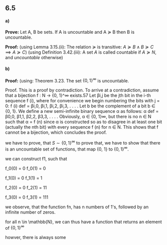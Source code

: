 


## 6.5
#### a)
**Prove:**
Let A, B be sets. If A is uncountable and A $\succeq$ B then B is uncountable.

**Proof:**
(using Lemma 3.15.(ii): The relation $\succeq$ is transitive: $A \succeq B \land B \succeq C \implies A \succeq C$)
(using Definition 3.42.(iii): A set $A$ is called countable if $A\succeq N$, and *uncountable* otherwise)



#### b)


**Proof:**
(using: Theorem 3.23. The set $\{0,\,1\}^\infty$  is uncountable.

Proof. This is a proof by contradiction. To arrive at a contradiction, assume that a bijection f : N → {0, 1}^∞ exists.57 Let βi,j be the jth bit in the i-th sequence f (i), where for convenience we begin numbering the bits with j = 0: f (i) def = βi,0, βi,1, βi,2, βi,3, . . . . Let b be the complement of a bit b ∈ {0, 1}. We define a new semi-infinite binary sequence α as follows: α def = β0,0, β1,1, β2,2, β3,3, . . . . Obviously, α ∈ {0, 1}∞, but there is no n ∈ N such that α = f (n) since α is constructed so as to disagree in at least one bit (actually the nth bit) with every sequence f (n) for n ∈ N. This shows that f cannot be a bijection, which concludes the proof.


we have to prove, that $S \sim \{0, 1\}^\infty$
to prove that, we have to show that there is an uncountable set of functions, that map {0, 1} to  $\{0, 1\}^\infty$.

we can construct f1, such that

f_0(0) = 0
f_0(1) = 0

f_1(0) = 0
f_1(1) = 1

f_2(0) = 0
f_2(1) = 11

f_3(0) = 0
f_3(1) = 111


we observe, that the function fn, has n numbers of 1's, followed by an infinite number of zeros.

for all n \in \mathbb{N}, we can thus have a function that returns an element of  $\{0, 1\}^\infty$

howver, there is always some 




